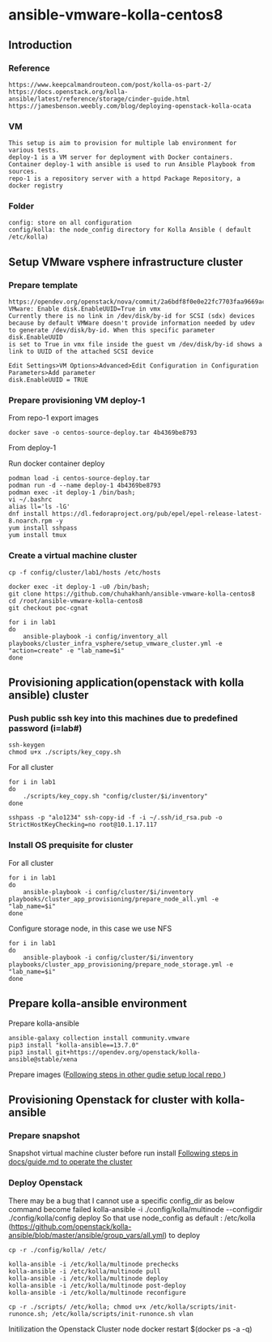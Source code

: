 # ansible-vmware-kolla-centos8

## Introduction

### Reference

    https://www.keepcalmandrouteon.com/post/kolla-os-part-2/
    https://docs.openstack.org/kolla-ansible/latest/reference/storage/cinder-guide.html
    https://jamesbenson.weebly.com/blog/deploying-openstack-kolla-ocata
### VM 

    This setup is aim to provision for multiple lab environment for various tests. 
    deploy-1 is a VM server for deployment with Docker containers. Container deploy-1 with ansible is used to run Ansible Playbook from sources.
    repo-1 is a repository server with a httpd Package Repository, a docker registry  

### Folder 
    
    config: store on all configuration
    config/kolla: the node_config directory for Kolla Ansible ( default /etc/kolla)
    
## Setup VMware vsphere infrastructure cluster

### Prepare template 

    https://opendev.org/openstack/nova/commit/2a6bdf8f0e0e22fc7703faa9669ace7380dc73c3
    VMware: Enable disk.EnableUUID=True in vmx
    Currently there is no link in /dev/disk/by-id for SCSI (sdx) devices because by default VMWare doesn't provide information needed by udev to generate /dev/disk/by-id. When this specific parameter disk.EnableUUID
    is set to True in vmx file inside the guest vm /dev/disk/by-id shows a link to UUID of the attached SCSI device

    Edit Settings>VM Options>Advanced>Edit Configuration in Configuration Parameters>Add parameter
    disk.EnableUUID = TRUE
          
### Prepare provisioning VM deploy-1

From repo-1 export images

    docker save -o centos-source-deploy.tar 4b4369be8793

From deploy-1 

Run docker container deploy

    podman load -i centos-source-deploy.tar
    podman run -d --name deploy-1 4b4369be8793
    podman exec -it deploy-1 /bin/bash; 
    vi ~/.bashrc 
    alias ll='ls -lG'
    dnf install https://dl.fedoraproject.org/pub/epel/epel-release-latest-8.noarch.rpm -y
    yum install sshpass
    yum install tmux

### Create a virtual machine cluster

    cp -f config/cluster/lab1/hosts /etc/hosts

    docker exec -it deploy-1 -u0 /bin/bash;
    git clone https://github.com/chuhakhanh/ansible-vmware-kolla-centos8
    cd /root/ansible-vmware-kolla-centos8
    git checkout poc-cgnat

    for i in lab1 
    do
        ansible-playbook -i config/inventory_all playbooks/cluster_infra_vsphere/setup_vmware_cluster.yml -e "action=create" -e "lab_name=$i"
    done

## Provisioning application(openstack with kolla ansible) cluster

### Push public ssh key into this machines due to predefined password (i=lab#)
    
    ssh-keygen
    chmod u+x ./scripts/key_copy.sh
    
For all cluster 
    
    for i in lab1
    do
        ./scripts/key_copy.sh "config/cluster/$i/inventory"
    done
    
    sshpass -p "alo1234" ssh-copy-id -f -i ~/.ssh/id_rsa.pub -o StrictHostKeyChecking=no root@10.1.17.117
    
### Install OS prequisite for cluster

For all cluster 

    for i in lab1 
    do
        ansible-playbook -i config/cluster/$i/inventory playbooks/cluster_app_provisioning/prepare_node_all.yml -e "lab_name=$i"
    done

Configure storage node, in this case we use NFS 

    for i in lab1 
    do
        ansible-playbook -i config/cluster/$i/inventory playbooks/cluster_app_provisioning/prepare_node_storage.yml -e "lab_name=$i"
    done

## Prepare kolla-ansible environment

Prepare kolla-ansible

    ansible-galaxy collection install community.vmware
    pip3 install "kolla-ansible==13.7.0"
    pip3 install git+https://opendev.org/openstack/kolla-ansible@stable/xena

Prepare images ([Following steps in other gudie setup local repo ](https://github.com/chuhakhanh/local-repo-centos-stream8/Readme.md))

## Provisioning Openstack for cluster with kolla-ansible

### Prepare snapshot

Snapshot virtual machine cluster before run install 
    [Following steps in docs/guide.md to operate the cluster](docs/guide.md)

### Deploy Openstack

There may be a bug that I cannot use a specific config_dir as below command become failed
    kolla-ansible -i ./config/kolla/multinode --configdir ./config/kolla/config deploy
So that use node_config as default : /etc/kolla (https://github.com/openstack/kolla-ansible/blob/master/ansible/group_vars/all.yml) to deploy

    cp -r ./config/kolla/ /etc/

    kolla-ansible -i /etc/kolla/multinode prechecks
    kolla-ansible -i /etc/kolla/multinode pull
    kolla-ansible -i /etc/kolla/multinode deploy
    kolla-ansible -i /etc/kolla/multinode post-deploy
    kolla-ansible -i /etc/kolla/multinode reconfigure

    cp -r ./scripts/ /etc/kolla; chmod u+x /etc/kolla/scripts/init-runonce.sh; /etc/kolla/scripts/init-runonce.sh vlan
 
Initilization the Openstack Cluster node
    docker restart $(docker ps -a -q)

